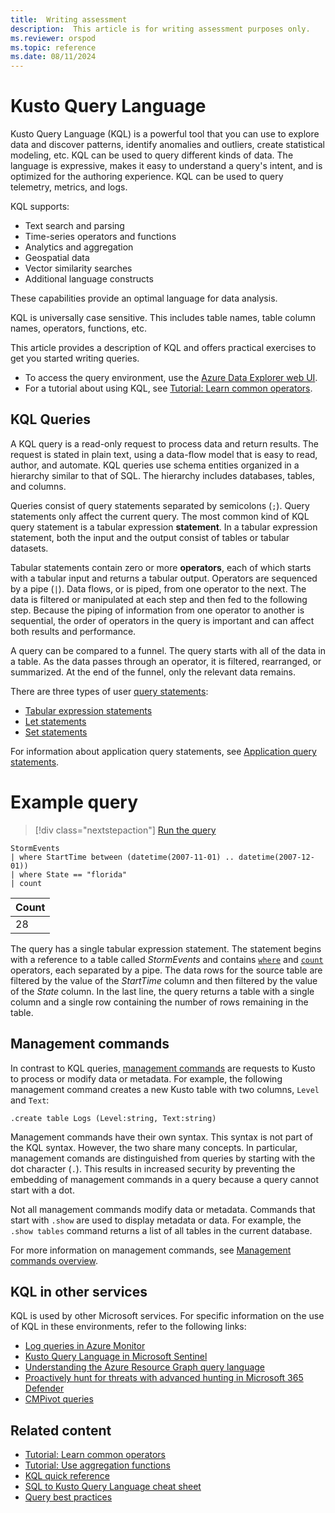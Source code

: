 ```yaml
---
title:  Writing assessment
description:  This article is for writing assessment purposes only.
ms.reviewer: orspod
ms.topic: reference
ms.date: 08/11/2024
---
```

# Kusto Query Language

Kusto Query Language (KQL) is a powerful tool that you can use to explore data and discover patterns, identify anomalies and outliers, create statistical modeling, etc. KQL can be used to query different kinds of data. The language is expressive, makes it easy to understand a query's intent, and is optimized for the authoring experience. KQL can be used to query telemetry, metrics, and logs.

KQL supports:

* Text search and parsing
* Time-series operators and functions
* Analytics and aggregation
* Geospatial data
* Vector similarity searches
* Additional language constructs

These capabilities provide an optimal language for data analysis.

KQL is universally case sensitive. This includes table names, table column names, operators, functions, etc.

This article provides a description of KQL and offers practical exercises to get you started writing queries.

* To access the query environment, use the [Azure Data Explorer web UI](https://dataexplorer.azure.com/).
* For a tutorial about using KQL, see [Tutorial: Learn common operators](tutorials/learn-common-operators.md).

## KQL Queries

A KQL query is a read-only request to process data and return results. The request is stated in plain text, using a data-flow model that is easy to read, author, and automate. KQL queries use schema entities organized in a hierarchy similar to that of SQL. The hierarchy includes databases, tables, and columns.

Queries consist of query statements separated by semicolons (`;`). Query statements only affect the current query. The most common kind of KQL query statement is a tabular expression **statement**. In a tabular expression statement, both the input and the output consist of tables or tabular datasets.

Tabular statements contain zero or more **operators**, each of which starts with a tabular input and returns a tabular output. Operators are sequenced by a pipe (`|`). Data flows, or is piped, from one operator to the next. The data is filtered or manipulated at each step and then fed to the following step. Because the piping of information from one operator to another is sequential, the order of operators in the query is important and can affect both results and performance.

A query can be compared to a funnel. The query starts with all of the data in a table. As the data passes through an operator, it is filtered, rearranged, or summarized. At the end of the funnel, only the relevant data remains.

There are three types of user [query statements](statements.md):

* [Tabular expression statements](tabular-expression-statements.md)
* [Let statements](let-statement.md)
* [Set statements](set-statement.md)

For information about application query statements, see [Application query statements](statements.md#application-query-statements).

# Example query

> [!div class="nextstepaction"]
> <a href="https://dataexplorer.azure.com/clusters/help/databases/Samples?query=H4sIAAAAAAAAAwsuyS/KdS1LzSspVuCqUSjPSC1KVQguSSwqCcnMTVVISi0pT03NU9BISSxJLQGKaBgZGJjrGhrqGhhqKujpKaCJG4HENZENKklVsLVVUHLz8Q/ydHFUUgDZkpxfmlcCAIItD6l6AAAA" target="_blank">Run the query</a>

```kusto
StormEvents 
| where StartTime between (datetime(2007-11-01) .. datetime(2007-12-01))
| where State == "florida"  
| count 
```

|Count|
|-----|
|   28|


The query has a single tabular expression statement. The statement begins with a reference to a table called *StormEvents* and contains [`where`](where-operator.md) and [`count`](count-operator.md) operators, each separated by a pipe. The data rows for the source table are filtered by the value of the *StartTime* column and then filtered by the value of the *State* column. In the last line, the query returns a table with a single column and a single row containing the number of rows remaining in the table.

## Management commands

In contrast to KQL queries, [management commands](../management/index.md) are requests to Kusto to process or modify data or metadata. For example, the following management command creates a new Kusto table with two columns, `Level` and `Text`:

```kusto
.create table Logs (Level:string, Text:string)
```

Management commands have their own syntax. This syntax is not part of the KQL syntax. However, the two share many concepts. In particular, management comands are distinguished from queries by starting with the dot character (`.`). This results in increased security by preventing the embedding of management commands in a query because a query cannot start with a dot.

Not all management commands modify data or metadata. Commands that start with `.show` are used to display metadata or data. For example, the `.show tables` command returns a list of all tables in the current database.

For more information on management commands, see [Management commands overview](../management/index.md).

## KQL in other services

KQL is used by other Microsoft services. For specific information on the use of KQL in these environments, refer to the following links:

* [Log queries in Azure Monitor](https://learn.microsoft.com/en-us/azure/azure-monitor/logs/log-query-overview)
* [Kusto Query Language in Microsoft Sentinel](https://learn.microsoft.com/en-us/azure/sentinel/kusto-overview)
* [Understanding the Azure Resource Graph query language](https://learn.microsoft.com/en-us/azure/governance/resource-graph/concepts/query-language)
* [Proactively hunt for threats with advanced hunting in Microsoft 365 Defender](https://learn.microsoft.com/en-us/microsoft-365/security/defender/advanced-hunting-overview)
* [CMPivot queries](https://learn.microsoft.com/en-us/mem/configmgr/core/servers/manage/cmpivot-overview#queries)

## Related content

* [Tutorial: Learn common operators](tutorials/learn-common-operators.md)
* [Tutorial: Use aggregation functions](tutorials/use-aggregation-functions.md)
* [KQL quick reference](kql-quick-reference.md)
* [SQL to Kusto Query Language cheat sheet](sql-cheat-sheet.md)
* [Query best practices](best-practices.md)
